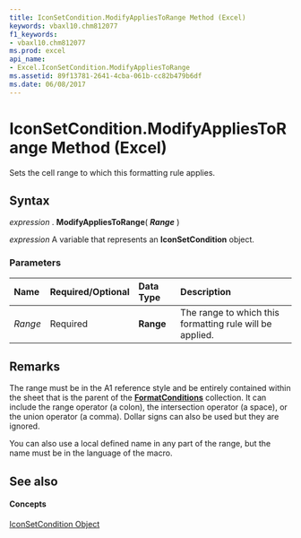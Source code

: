 ```yaml
---
title: IconSetCondition.ModifyAppliesToRange Method (Excel)
keywords: vbaxl10.chm812077
f1_keywords:
- vbaxl10.chm812077
ms.prod: excel
api_name:
- Excel.IconSetCondition.ModifyAppliesToRange
ms.assetid: 89f13781-2641-4cba-061b-cc82b479b6df
ms.date: 06/08/2017
---
```



# IconSetCondition.ModifyAppliesToRange Method (Excel)

Sets the cell range to which this formatting rule applies.


## Syntax

 _expression_ . **ModifyAppliesToRange**( **_Range_** )

 _expression_ A variable that represents an **IconSetCondition** object.


### Parameters



|**Name**|**Required/Optional**|**Data Type**|**Description**|
|:-----|:-----|:-----|:-----|
| _Range_|Required| **Range**|The range to which this formatting rule will be applied.|

## Remarks

The range must be in the A1 reference style and be entirely contained within the sheet that is the parent of the **[FormatConditions](formatconditions-object-excel.md)** collection. It can include the range operator (a colon), the intersection operator (a space), or the union operator (a comma). Dollar signs can also be used but they are ignored.

You can also use a local defined name in any part of the range, but the name must be in the language of the macro.


## See also


#### Concepts


[IconSetCondition Object](iconsetcondition-object-excel.md)

